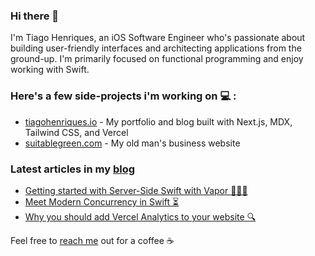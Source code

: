 ### Hi there 👋

<!--
**henriquestiagoo/henriquestiagoo** is a ✨ _special_ ✨ repository because its `README.md` (this file) appears on your GitHub profile.

Here are some ideas to get you started:

- 🔭 I’m currently working on ...
- 🌱 I’m currently learning ...
- 👯 I’m looking to collaborate on ...
- 🤔 I’m looking for help with ...
- 💬 Ask me about ...
- 📫 How to reach me: ...
- 😄 Pronouns: ...
- ⚡ Fun fact: ...
-->

I'm Tiago Henriques, an iOS Software Engineer who's passionate about building user-friendly interfaces and architecting applications from the ground-up. I'm primarily focused on functional programming and enjoy working with Swift.

### Here's a few side-projects i'm working on 💻 :

* [tiagohenriques.io](https://tiagohenriques.vercel.app) - My portfolio and blog built with Next.js, MDX, Tailwind CSS, and Vercel
* [suitablegreen.com](https://suitablegreen.com) - My old man's business website

### Latest articles in my [blog](https://tiagohenriques.vercel.app/)
* [Getting started with Server-Side Swift with Vapor 🍏🍕🍦](https://tiagohenriques.vercel.app/blog/server-side-swift-with-vapor)
* [Meet Modern Concurrency in Swift ⏳](https://tiagohenriques.vercel.app/blog/modern-concurrency-in-swift)
* [Why you should add Vercel Analytics to your website 🔍](https://tiagohenriques.vercel.app/blog/why-you-should-enable-vercel-analytics)

Feel free to [reach me](mailto:th.tk@hotmail.com) out for a coffee ☕

